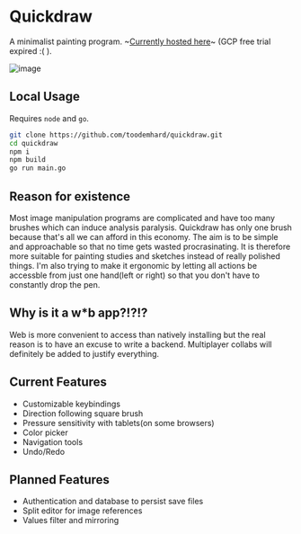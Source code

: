 # Quickdraw
A minimalist painting program. ~[Currently hosted here](https://quickdraw-7yz2lteznq-nw.a.run.app)~ (GCP free trial expired :( ).

![image](https://github.com/lailokkei/quickdraw/assets/100080774/4120894b-8b49-4793-8747-24a733eabafa)

## Local Usage
Requires ```node``` and ```go```.
```bash
git clone https://github.com/toodemhard/quickdraw.git
cd quickdraw
npm i
npm build
go run main.go
```

## Reason for existence
Most image manipulation programs are complicated and have too many brushes which can induce analysis paralysis. Quickdraw has only one brush because that's all we can afford in this economy. The aim is to be simple and approachable so that no time gets wasted procrasinating. It is therefore more suitable for painting studies and sketches instead of really polished things. I'm also trying to make it ergonomic by letting all actions be accessble from just one hand(left or right) so that you don't have to constantly drop the pen.

## Why is it a w*b app?!?!?
Web is more convenient to access than natively installing but the real reason is to have an excuse to write a backend. Multiplayer collabs will definitely be added to justify everything.

## Current Features
- Customizable keybindings
- Direction following square brush
- Pressure sensitivity with tablets(on some browsers)
- Color picker
- Navigation tools
- Undo/Redo

## Planned Features
- Authentication and database to persist save files
- Split editor for image references
- Values filter and mirroring
